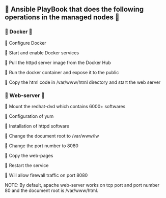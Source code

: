 ## 🔰 Ansible PlayBook that does the following operations in the managed nodes 🔰

### 🔸 Docker 🔸

🔹 Configure Docker

🔹 Start and enable Docker services

🔹 Pull the httpd server image from the Docker Hub

🔹 Run the docker container and expose it to the public

🔹 Copy the html code in /var/www/html directory and start the web server


### 🔸 Web-server 🔸

🔹 Mount the redhat-dvd which contains 6000+ softwares

🔹 Configuration of yum

🔹 Installation of httpd software

🔹 Change the document root to /var/www/lw

🔹 Change the port number to 8080

🔹 Copy the web-pages

🔹 Restart the service

🔹 Will allow firewall traffic on port 8080

NOTE: By default, apache web-server works on tcp port and port number 80 and the document root is /var/www/html.

